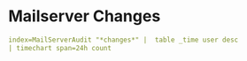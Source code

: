 #  Mailserver Changes

```yaml
index=MailServerAudit "*changes*" |  table _time user desc 
| timechart span=24h count

